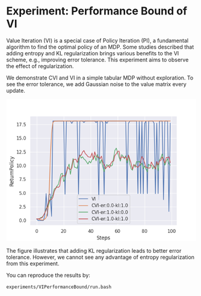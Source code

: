 # Experiment: Performance Bound of VI

Value Iteration (VI) is a special case of Policy Iteration (PI), a fundamental algorithm to find the optimal policy of an MDP. 
Some studies described that adding entropy and KL regularization brings various benefits to the VI scheme, e.g., improving error tolerance.
This experiment aims to observe the effect of regularization.

We demonstrate CVI and VI in a simple tabular MDP without exploration.
To see the error tolerance, we add Gaussian noise to the value matrix every update.

![performance](Performance.png)

The figure illustrates that adding KL regularization leads to better error tolerance.
However, we cannot see any advantage of entropy regularization from this experiment.

You can reproduce the results by:
```bash
experiments/VIPerformanceBound/run.bash
```
